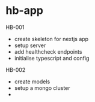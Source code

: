 # hb-app

HB-001

- create skeleton for nextjs app
- setup server
- add healthcheck endpoints
- initialise typescript and config

HB-002

- create models
- setup a mongo cluster
-
